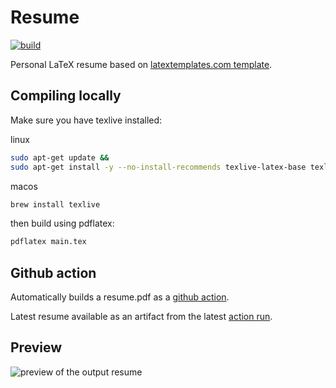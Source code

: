 # Resume
[![build](https://github.com/Germandrummer92/resume/actions/workflows/main.yml/badge.svg)](https://github.com/Germandrummer92/resume/actions/workflows/main.yml)

Personal LaTeX resume based on [latextemplates.com template](https://www.latextemplates.com/template/developer-cv).

## Compiling locally

Make sure you have texlive installed:

linux
```bash
sudo apt-get update &&
sudo apt-get install -y --no-install-recommends texlive-latex-base texlive-fonts-recommended texlive-fonts-extra texlive-latex-extra
```

macos
```bash
brew install texlive
```

then build using pdflatex:

```bash
pdflatex main.tex
```

## Github action

Automatically builds a resume.pdf as a [github action](./.github/workflows/main.yml). 

Latest resume available as an artifact from the latest [action run](https://github.com/Germandrummer92/resume/actions/workflows/main.yml).

## Preview

![preview of the output resume](preview.png "preview of the output")


